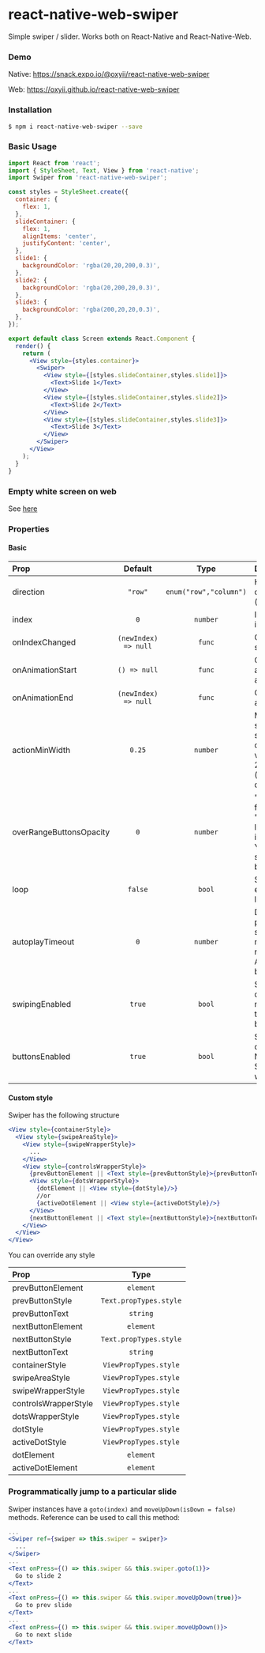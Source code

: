 # react-native-web-swiper

Simple swiper / slider. Works both on React-Native and React-Native-Web.

### Demo

Native: https://snack.expo.io/@oxyii/react-native-web-swiper

Web: https://oxyii.github.io/react-native-web-swiper

### Installation

```bash
$ npm i react-native-web-swiper --save
```

### Basic Usage

```jsx
import React from 'react';
import { StyleSheet, Text, View } from 'react-native';
import Swiper from 'react-native-web-swiper';

const styles = StyleSheet.create({
  container: {
    flex: 1,
  },
  slideContainer: {
    flex: 1,
    alignItems: 'center',
    justifyContent: 'center',
  },
  slide1: {
    backgroundColor: 'rgba(20,20,200,0.3)',
  },
  slide2: {
    backgroundColor: 'rgba(20,200,20,0.3)',
  },
  slide3: {
    backgroundColor: 'rgba(200,20,20,0.3)',
  },
});

export default class Screen extends React.Component {
  render() {
    return (
      <View style={styles.container}>
        <Swiper>
          <View style={[styles.slideContainer,styles.slide1]}>
            <Text>Slide 1</Text>
          </View>
          <View style={[styles.slideContainer,styles.slide2]}>
            <Text>Slide 2</Text>
          </View>
          <View style={[styles.slideContainer,styles.slide3]}>
            <Text>Slide 3</Text>
          </View>
        </Swiper>
      </View>
    );
  }
}
```

### Empty white screen on web

See [here](https://github.com/oxyii/react-native-web-swiper/issues/2#issuecomment-475060133)

### Properties

#### Basic

| Prop  | Default  | Type | Description |
| :------------ |:---------------:| :---------------:| :-----|
| direction | `"row"` | `enum("row","column")` | Horizontal ("row") or vertical ("column") mode |
| index | `0` | `number` | Index number of initial slide |
| onIndexChanged | `(newIndex) => null` | `func` | Called when active slide changed |
| onAnimationStart | `() => null` | `func` | Called right before any swiper animation starts |
| onAnimationEnd | `(newIndex) => null` | `func` | Called right after animation end |
| actionMinWidth | `0.25` | `number` | Minimal part of screen that must be swiped for index change. Default value 0.25 means 25% of slide width (or height if direction="column") |
| overRangeButtonsOpacity | `0` | `number` | "Prev" button on first slide and "Next" button on last slide are invisible by default. You can set `opacity` style for these buttons ([#1](https://github.com/oxyii/react-native-web-swiper/issues/1)) |
| loop | `false` | `bool` | Set to `true` to enable continuous loop mode |
| autoplayTimeout | `0` | `number` | Delay between auto play transitions (in second). Set negative value for reverse autoplay :satisfied:. Autoplay disabled by default |
| swipingEnabled | `true` | `bool` | Set to `false` to disable swiping mechanism. Allow to use Prev / Next buttons only ([#8](https://github.com/oxyii/react-native-web-swiper/issues/8)) |
| buttonsEnabled | `true` | `bool` | Set to `false` to skip dots and Prev / Next buttons. Swiping mechanism will still work |

#### Custom style

Swiper has the following structure

```jsx
<View style={containerStyle}>
  <View style={swipeAreaStyle}>
    <View style={swipeWrapperStyle}>
      ...
    </View>
    <View style={controlsWrapperStyle}>
      {prevButtonElement || <Text style={prevButtonStyle}>{prevButtonText}</Text>}
      <View style={dotsWrapperStyle}>
        {dotElement || <View style={dotStyle}/>}
        //or
        {activeDotElement || <View style={activeDotStyle}/>}
      </View>
      {nextButtonElement || <Text style={nextButtonStyle}>{nextButtonText}</Text>}
    </View>    
  </View>
</View>
```

You can override any style

| Prop  | Type |
| :------------ | :---------------:|
| prevButtonElement | `element` |
| prevButtonStyle | `Text.propTypes.style` |
| prevButtonText | `string` |
| nextButtonElement | `element` |
| nextButtonStyle | `Text.propTypes.style` |
| nextButtonText | `string` |
| containerStyle | `ViewPropTypes.style` |
| swipeAreaStyle | `ViewPropTypes.style` |
| swipeWrapperStyle | `ViewPropTypes.style` |
| controlsWrapperStyle | `ViewPropTypes.style` |
| dotsWrapperStyle | `ViewPropTypes.style` |
| dotStyle | `ViewPropTypes.style` |
| activeDotStyle | `ViewPropTypes.style` |
| dotElement | `element` |
| activeDotElement | `element` |

### Programmatically jump to a particular slide

Swiper instances have a `goto(index)` and `moveUpDown(isDown = false)` methods. Reference can be used to call this method:

```jsx
...
<Swiper ref={swiper => this.swiper = swiper}>
  ...
</Swiper>
...
<Text onPress={() => this.swiper && this.swiper.goto(1)}>
  Go to slide 2
</Text>
...
<Text onPress={() => this.swiper && this.swiper.moveUpDown(true)}>
  Go to prev slide
</Text>
...
<Text onPress={() => this.swiper && this.swiper.moveUpDown()}>
  Go to next slide
</Text>
```
